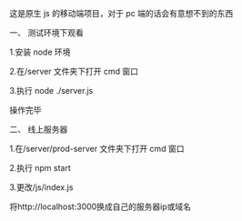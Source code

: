 这是原生 js 的移动端项目，对于 pc 端的话会有意想不到的东西

一、 测试环境下观看

1.安装 node 环境

2.在/server 文件夹下打开 cmd 窗口

3.执行 node ./server.js

操作完毕

二、 线上服务器

1.在/server/prod-server 文件夹下打开 cmd 窗口

2.执行 npm start

3.更改/js/index.js

将http://localhost:3000换成自己的服务器ip或域名
